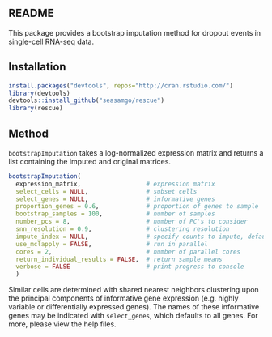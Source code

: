 
<!-- README.md is generated from README.Rmd. Please edit that file -->
README
------

This package provides a bootstrap imputation method for dropout events in single-cell RNA-seq data.

Installation
------------

``` r
install.packages("devtools", repos="http://cran.rstudio.com/")
library(devtools)
devtools::install_github("seasamgo/rescue")
library(rescue)
```

Method
------

`bootstrapImputation` takes a log-normalized expression matrix and returns a list containing the imputed and original matrices.

``` r
bootstrapImputation(
  expression_matrix,                  # expression matrix
  select_cells = NULL,                # subset cells
  select_genes = NULL,                # informative genes
  proportion_genes = 0.6,             # proportion of genes to sample
  bootstrap_samples = 100,            # number of samples
  number_pcs = 8,                     # number of PC's to consider
  snn_resolution = 0.9,               # clustering resolution
  impute_index = NULL,                # specify counts to impute, defaults to zero values
  use_mclapply = FALSE,               # run in parallel
  cores = 2,                          # number of parallel cores
  return_individual_results = FALSE,  # return sample means
  verbose = FALSE                     # print progress to console
  )
```

Similar cells are determined with shared nearest neighbors clustering upon the principal components of informative gene expression (e.g. highly variable or differentially expressed genes). The names of these informative genes may be indicated with `select_genes`, which defaults to all genes. For more, please view the help files.
